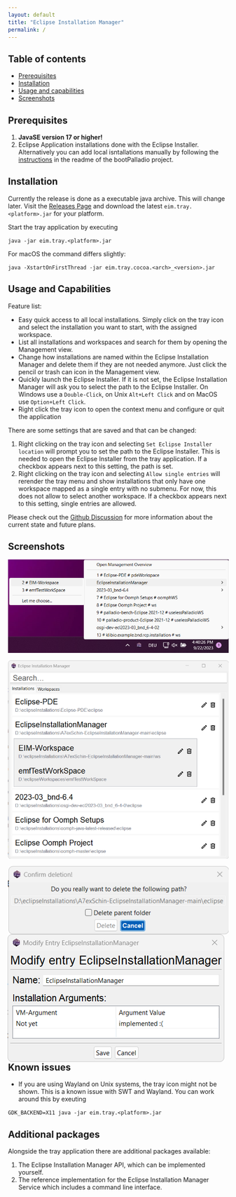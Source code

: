```yaml
---
layout: default
title: "Eclipse Installation Manager"
permalink: /
---
```


## Table of contents
- [Prerequisites](#prerequisites)
- [Installation](#installation)
- [Usage and capabilities](#usage-and-capabilities)
- [Screenshots](#screenshots)

## Prerequisites

1. **JavaSE version 17 or higher!**
2. Eclipse Application installations done with the Eclipse Installer. Alternatively you can add local isntallations manually by following the [instructions](https://github.com/A7exSchin/bootPalladio) in the readme of the bootPalladio project.

## Installation

Currently the release is done as a executable java archive. This will change later.
Visit the [Releases Page](https://github.com/A7exSchin/EclipseInstallationManager/releases) and download the latest `eim.tray.<platform>.jar` for your platform.

Start the tray application by executing
```shell
java -jar eim.tray.<platform>.jar
```

For macOS the command differs slightly:

```shell
java -XstartOnFirstThread -jar eim.tray.cocoa.<arch>_<version>.jar
```

## Usage and Capabilities

Feature list:
- Easy quick access to all local installations. Simply click on the tray icon and select the installation you want to start, with the assigned workspace.
- List all installations and workspaces and search for them by opening the Management view.
- Change how installations are named within the Eclipse Installation Manager and delete them if they are not needed anymore. Just click the pencil or trash can icon in the Management view.
- Quickly launch the Eclipse Installer. If it is not set, the Eclipse Installation Manager will ask you to select the path to the Eclipse Installer. On Windows use a `Double-Click`, on Unix `Alt+Left Click` and on MacOS use `Option+Left Click`.
- Right click the tray icon to open the context menu and configure or quit the application

There are some settings that are saved and that can be changed:

1. Right clicking on the tray icon and selecting `Set Eclipse Installer location` will prompt you to set the path to the Eclipse Installer. This is needed to open the Eclipse Installer from the tray application. If a checkbox appears next to this setting, the path is set.
2. Right clicking on the tray icon and selecting `Allow single entries` will rerender the tray menu and show installations that only have one workspace mapped as a single entry with no submenu. For now, this does not allow to select another workspace. If a checkbox appears next to this setting, single entries are allowed.

Please check out the [Github Discussion](https://github.com/A7exSchin/EclipseInstallationManager/discussions/29) for more information about the current state and future plans.

## Screenshots

<p align="center">
    <img src="assets/images/simpleScreenshot.png"
        alt="Screenshot of the Application"
        style="float: center; margin-right: 10px;" />
</p>
<p align="center">
    <img src="assets/images/managementView.png"
        alt="Screenshot of the Management View"
        style="float: center; margin-right: 10px;" />
</p>
<p align="left">
    <img src="assets/images/confirmDelete.png"
        alt="Screenshot of the Management View"
        style="float: left; margin-right: 10px;" />
</p>
<p align="right">
    <img src="assets/images/modifyEntry.png"
        alt="Screenshot of the Management View"
        style="float: right; margin-right: 10px;" />
</p>

## Known issues

- If you are using Wayland on Unix systems, the tray icon might not be shown. This is a known issue with SWT and Wayland. You can work around this by exeuting
```shell
GDK_BACKEND=X11 java -jar eim.tray.<platform>.jar
```

## Additional packages
Alongside the tray application there are additional packages available:
1. The Eclipse Installation Manager API, which can be implemented yourself.
2. The reference implementation for the Eclipse Installation Manager Service which includes a command line interface. 